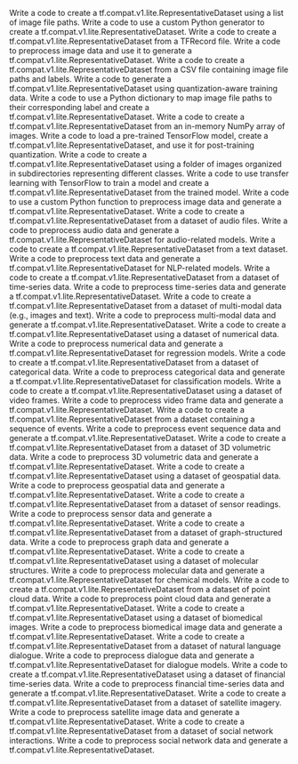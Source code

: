 Write a code to create a tf.compat.v1.lite.RepresentativeDataset using a list of image file paths.
Write a code to use a custom Python generator to create a tf.compat.v1.lite.RepresentativeDataset.
Write a code to create a tf.compat.v1.lite.RepresentativeDataset from a TFRecord file.
Write a code to preprocess image data and use it to generate a tf.compat.v1.lite.RepresentativeDataset.
Write a code to create a tf.compat.v1.lite.RepresentativeDataset from a CSV file containing image file paths and labels.
Write a code to generate a tf.compat.v1.lite.RepresentativeDataset using quantization-aware training data.
Write a code to use a Python dictionary to map image file paths to their corresponding label and create a tf.compat.v1.lite.RepresentativeDataset.
Write a code to create a tf.compat.v1.lite.RepresentativeDataset from an in-memory NumPy array of images.
Write a code to load a pre-trained TensorFlow model, create a tf.compat.v1.lite.RepresentativeDataset, and use it for post-training quantization.
Write a code to create a tf.compat.v1.lite.RepresentativeDataset using a folder of images organized in subdirectories representing different classes.
Write a code to use transfer learning with TensorFlow to train a model and create a tf.compat.v1.lite.RepresentativeDataset from the trained model.
Write a code to use a custom Python function to preprocess image data and generate a tf.compat.v1.lite.RepresentativeDataset.
Write a code to create a tf.compat.v1.lite.RepresentativeDataset from a dataset of audio files.
Write a code to preprocess audio data and generate a tf.compat.v1.lite.RepresentativeDataset for audio-related models.
Write a code to create a tf.compat.v1.lite.RepresentativeDataset from a text dataset.
Write a code to preprocess text data and generate a tf.compat.v1.lite.RepresentativeDataset for NLP-related models.
Write a code to create a tf.compat.v1.lite.RepresentativeDataset from a dataset of time-series data.
Write a code to preprocess time-series data and generate a tf.compat.v1.lite.RepresentativeDataset.
Write a code to create a tf.compat.v1.lite.RepresentativeDataset from a dataset of multi-modal data (e.g., images and text).
Write a code to preprocess multi-modal data and generate a tf.compat.v1.lite.RepresentativeDataset.
Write a code to create a tf.compat.v1.lite.RepresentativeDataset using a dataset of numerical data.
Write a code to preprocess numerical data and generate a tf.compat.v1.lite.RepresentativeDataset for regression models.
Write a code to create a tf.compat.v1.lite.RepresentativeDataset from a dataset of categorical data.
Write a code to preprocess categorical data and generate a tf.compat.v1.lite.RepresentativeDataset for classification models.
Write a code to create a tf.compat.v1.lite.RepresentativeDataset using a dataset of video frames.
Write a code to preprocess video frame data and generate a tf.compat.v1.lite.RepresentativeDataset.
Write a code to create a tf.compat.v1.lite.RepresentativeDataset from a dataset containing a sequence of events.
Write a code to preprocess event sequence data and generate a tf.compat.v1.lite.RepresentativeDataset.
Write a code to create a tf.compat.v1.lite.RepresentativeDataset from a dataset of 3D volumetric data.
Write a code to preprocess 3D volumetric data and generate a tf.compat.v1.lite.RepresentativeDataset.
Write a code to create a tf.compat.v1.lite.RepresentativeDataset using a dataset of geospatial data.
Write a code to preprocess geospatial data and generate a tf.compat.v1.lite.RepresentativeDataset.
Write a code to create a tf.compat.v1.lite.RepresentativeDataset from a dataset of sensor readings.
Write a code to preprocess sensor data and generate a tf.compat.v1.lite.RepresentativeDataset.
Write a code to create a tf.compat.v1.lite.RepresentativeDataset from a dataset of graph-structured data.
Write a code to preprocess graph data and generate a tf.compat.v1.lite.RepresentativeDataset.
Write a code to create a tf.compat.v1.lite.RepresentativeDataset using a dataset of molecular structures.
Write a code to preprocess molecular data and generate a tf.compat.v1.lite.RepresentativeDataset for chemical models.
Write a code to create a tf.compat.v1.lite.RepresentativeDataset from a dataset of point cloud data.
Write a code to preprocess point cloud data and generate a tf.compat.v1.lite.RepresentativeDataset.
Write a code to create a tf.compat.v1.lite.RepresentativeDataset using a dataset of biomedical images.
Write a code to preprocess biomedical image data and generate a tf.compat.v1.lite.RepresentativeDataset.
Write a code to create a tf.compat.v1.lite.RepresentativeDataset from a dataset of natural language dialogue.
Write a code to preprocess dialogue data and generate a tf.compat.v1.lite.RepresentativeDataset for dialogue models.
Write a code to create a tf.compat.v1.lite.RepresentativeDataset using a dataset of financial time-series data.
Write a code to preprocess financial time-series data and generate a tf.compat.v1.lite.RepresentativeDataset.
Write a code to create a tf.compat.v1.lite.RepresentativeDataset from a dataset of satellite imagery.
Write a code to preprocess satellite image data and generate a tf.compat.v1.lite.RepresentativeDataset.
Write a code to create a tf.compat.v1.lite.RepresentativeDataset from a dataset of social network interactions.
Write a code to preprocess social network data and generate a tf.compat.v1.lite.RepresentativeDataset.